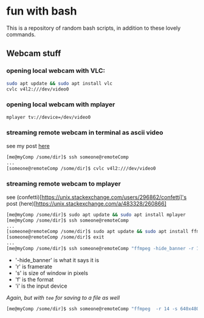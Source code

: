 # fun with bash
This is a repository of random bash scripts, in addition to these lovely commands.

## Webcam stuff

### opening local webcam with VLC:

```bash
sudo apt update && sudo apt install vlc
cvlc v4l2:///dev/video0
```

### opening local webcam with mplayer
```bash
mplayer tv://device=/dev/video0
```

### streaming remote webcam in terminal as ascii video

see my post [here](https://unix.stackexchange.com/a/724658/260866)

```bash
[me@myComp /some/dir]$ ssh someone@remoteComp
...
[someone@remoteComp /some/dir]$ cvlc v4l2:///dev/video0
```

### streaming remote webcam to mplayer

see (confetti)[https://unix.stackexchange.com/users/296862/confetti]'s post (here)[https://unix.stackexchange.com/a/483328/260866]

```bash
[me@myComp /some/dir]$ sudo apt update && sudo apt install mplayer
[me@myComp /some/dir]$ ssh someone@remoteComp
...
[someone@remoteComp /some/dir]$ sudo apt update && sudo apt install ffmpeg
[someone@remoteComp /some/dir]$ exit
...
[me@myComp /some/dir]$ ssh someone@remoteComp "ffmpeg -hide_banner -r 14 -s 640x480 -f video4linux2 -i /dev/video0 -f matroska -" | mplayer - -idle
```
- '-hide_banner' is what it says it is
- 'r' is framerate
- 's' is size of window in pixels
- 'f' is the format
- 'i' is the input device

_Again, but with `tee` for saving to a file as well_
```bash
[me@myComp /some/dir]$ ssh someone@remoteComp "ffmpeg  -r 14 -s 640x480 -f video4linux2 -i /dev/video0 -f matroska -" | tee $(date +%Y-%m-%d_%H-%M-%S)_recording.mkv | mplayer - -idle
```
